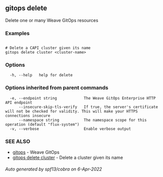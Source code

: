 ## gitops delete

Delete one or many Weave GitOps resources

### Examples

```

# Delete a CAPI cluster given its name
gitops delete cluster <cluster-name>
```

### Options

```
  -h, --help   help for delete
```

### Options inherited from parent commands

```
  -e, --endpoint string            The Weave GitOps Enterprise HTTP API endpoint
      --insecure-skip-tls-verify   If true, the server's certificate will not be checked for validity. This will make your HTTPS connections insecure
      --namespace string           The namespace scope for this operation (default "flux-system")
  -v, --verbose                    Enable verbose output
```

### SEE ALSO

* [gitops](gitops.md)	 - Weave GitOps
* [gitops delete cluster](gitops_delete_cluster.md)	 - Delete a cluster given its name

###### Auto generated by spf13/cobra on 6-Apr-2022
